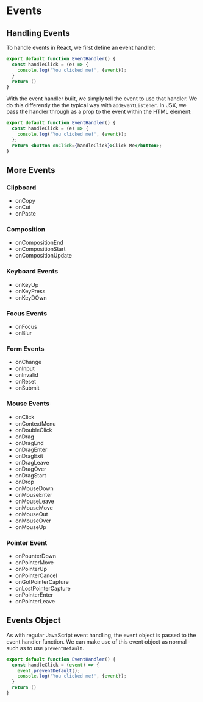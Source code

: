 # Events

## Handling Events

To handle events in React, we first define an event handler:

```jsx
export default function EventHandler() {
  const handleClick = (e) => {
    console.log('You clicked me!', {event});
  }
  return ()
}
```

With the event handler built, we simply tell the event to use that handler. We do this differently the the typical way with `addEventListener`. In JSX, we pass the handler through as a prop to the event within the HTML element:

```jsx
export default function EventHandler() {
  const handleClick = (e) => {
    console.log('You clicked me!', {event});
  };
  return <button onClick={handleClick}>Click Me</button>;
}
```

## More Events

### Clipboard

- onCopy
- onCut
- onPaste

### Composition

- onCompositionEnd
- onCompositionStart
- onCompositionUpdate

### Keyboard Events

- onKeyUp
- onKeyPress
- onKeyDOwn

### Focus Events

- onFocus
- onBlur

### Form Events

- onChange
- onInput
- onInvalid
- onReset
- onSubmit

### Mouse Events

- onClick
- onContextMenu
- onDoubleClick
- onDrag
- onDragEnd
- onDragEnter
- onDragExit
- onDragLeave
- onDragOver
- onDragStart
- onDrop
- onMouseDown
- onMouseEnter
- onMouseLeave
- onMouseMove
- onMouseOut
- onMouseOver
- onMouseUp

### Pointer Event

- onPounterDown
- onPointerMove
- onPointerUp
- onPointerCancel
- onGotPointerCapture
- onLostPointerCapture
- onPointerEnter
- onPointerLeave

## Events Object

As with regular JavaScript event handling, the event object is passed to the event handler function. We can make use of this event object as normal - such as to use `preventDefault`.

```jsx
export default function EventHandler() {
  const handleClick = (event) => {
    event.preventDefault();
    console.log('You clicked me!', {event});
  }
  return ()
}
```
